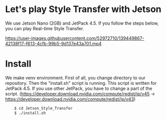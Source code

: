 # Let's play Style Transfer with Jetson
We use Jetson Nano (2GB) and JetPack 4.5.
If you follow the steps below, you can play Real-time Style Transfer.

https://user-images.githubusercontent.com/52972710/139449867-42138f17-f613-4cfb-99b5-9d137e43a701.mp4


# Install
We make venv environment.
First of all, you change directory to our repository.
Then the "install.sh" script is running.
This script is written for JetPack 4.5.
If you use other JetPack, you have to change a part of the script.
(https://developer.download.nvidia.com/compute/redist/jp/v45 -> https://developer.download.nvidia.com/compute/redist/jp/v43)
```bash
    $ cd Jetson_Style_Transfer
    $ ./install.sh
```
